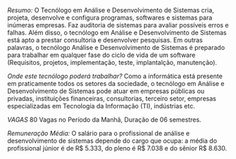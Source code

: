*Resumo:*
O Tecnólogo em Análise e Desenvolvimento de Sistemas cria, projeta, desenvolve e configura programas, softwares e sistemas para inúmeras empresas. Faz auditoria de sistemas para avaliar possíveis erros e falhas. Além disso, o tecnólogo em Análise e Desenvolvimento de Sistemas está apto a prestar consultoria e desenvolver pesquisas.
Em outras palavras, o tecnólogo Análise e Desenvolvimento de Sistemas é preparado para trabalhar em qualquer fase do ciclo de vida de um software (Requisitos, projetos, implementação, teste, implantalção, manutenção).

*Onde este tecnólogo poderá trabalhar?*
Como a informática está presente em praticamente todos os setores da sociedade, o tecnólogo em Análise e Desenvolvimento de Sistemas pode atuar em empresas públicas ou privadas, instituições financeiras, consultorias, terceiro setor, empresas especializadas em Tecnologia da Informação (TI), indústrias etc.

*VAGAS*
80 Vagas no Período da Manhã, Duração de 06 semestres.

*Remuneração Média:*
O salário para o profissional de análise e desenvolvimento de sistemas depende do cargo que ocupa: a média do profissional júnior é de R$ 5.333, do pleno é R$ 7.038 e do sênior R$ 8.630.
